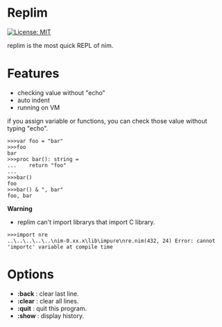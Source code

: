 # Replim
[![License: MIT](https://img.shields.io/badge/License-MIT-yellow.svg)](https://opensource.org/licenses/MIT)

replim is the most quick REPL of nim.

# Features

- checking value without "echo"
- auto indent
- running on VM

if you assign variable or functions,
you can check those value without typing "echo".

```
>>>var foo = "bar"
>>>foo
bar
>>>proc bar(): string =
...    return "foo"
...
>>>bar()
foo
>>>bar() & ", bar"
foo, bar
```

**Warning**

- replim can't import librarys that import C library.

```
>>>import nre
..\..\..\..\..\nim-0.xx.x\lib\impure\nre.nim(432, 24) Error: cannot 'importc' variable at compile time
```

# Options

- **:back** : clear last line.
- **:clear** : clear all lines.
- **:quit** : quit this program.
- **:show** : display history.